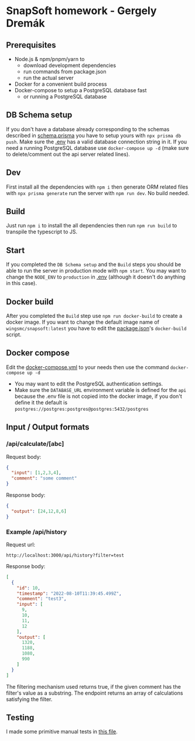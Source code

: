 # SnapSoft homework - Gergely Dremák

## Prerequisites

- Node.js & npm/pnpm/yarn to
  - download development dependencies
  - run commands from package.json
  - run the actual server
- Docker for a convenient build process
- Docker-compose to setup a PostgreSQL database fast
  - or running a PostgreSQL database

## DB Schema setup

If you don't have a database already corresponding to the schemas described in [schema.prisma](./prisma/schema.prisma) you have to setup yours with `npx prisma db push`. Make sure the [.env](./.env) has a valid database connection string in it. If you need a running PostgreSQL database use `docker-compose up -d` (make sure to delete/comment out the api server related lines).

## Dev

First install all the dependencies with `npm i` then generate ORM related files with `npx prisma generate` run the server with `npm run dev`. No build needed.

## Build

Just run `npm i` to install the all dependencies then run `npm run build` to transpile the typescript to JS.

## Start

If you completed the `DB Schema setup` and the `Build` steps you should be able to run the server in production mode with `npm start`. You may want to change the `NODE_ENV` to `production` in [.env](./.env) (although it doesn't do anything in this case).

## Docker build

After you completed the `Build` step use `npm run docker-build` to create a docker image. If you want to change the default image name of `wingsmc/snapsoft:latest` you have to edit the [package.json](./package.json)'s `docker-build` script.

## Docker compose

Edit the [docker-compose.yml](./docker-compose.yml) to your needs then use the command `docker-compose up -d`

- You may want to edit the PostgreSQL authentication settings.
- Make sure the `DATABASE_URL` environment variable is defined for the `api` because the .env file is not copied into the docker image, if you don't define it the default is `postgres://postgres:postgres@postgres:5432/postgres`

## Input / Output formats

### /api/calculate/[abc]

Request body:

```json
{
  "input": [1,2,3,4],
  "comment": "some comment"
}
```

Response body:

```json
{
  "output": [24,12,8,6]
}
```

### Example /api/history

Request url:

```
http://localhost:3000/api/history?filter=test
```

Response body:

```json
[
  {
    "id": 10,
    "timestamp": "2022-08-10T11:39:45.499Z",
    "comment": "test3",
    "input": [
      9,
      10,
      11,
      12
    ],
    "output": [
      1320,
      1188,
      1080,
      990
    ]
  }
]
```

The filtering mechanism used returns true, if the given comment has the filter's value as a substring.
The endpoint returns an array of calculations satisfying the filter.

## Testing

I made some primitive manual tests in [this file](./test/integration/test.rest).
